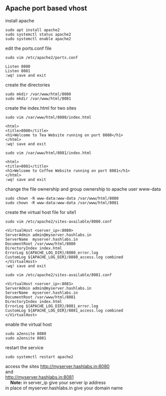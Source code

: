 ## Apache port based vhost
install apache
```
sudo apt install apache2
sudo systemctl status apache2
sudo systemctl enable apache2
```

edit the ports.conf file
```
sudo vim /etc/apache2/ports.conf
```
```
Listen 8080
Listen 8081
:wq! save and exit
```
create the directories
```
sudo mkdir /var/www/html/8080
sudo mkdir /var/www/html/8081
```

create the index.html for two sites
```
sudo vim /var/www/html/8080/index.html
```
```
<html>
<title>8080</title>
<h1>Welcome to Tea Website running on port 8080</h1>
</html>
:wq! save and exit
```
```
sudo vim /var/www/html/8081/index.html
```
```
<html>
<title>8081</title>
<h1>Welcome to Coffee Website running on port 8081</h1>
</html>
:wq! save and exit
```

change the file ownership and group ownership to apache user www-data
```
sudo chown -R www-data:www-data /var/www/html/8080
sudo chown -R www-data:www-data /var/www/html/8081
```

create the virtual host file for site1
```
sudo vim /etc/apache2/sites-available/8080.conf
```
```
<VirtualHost <server_ip>:8080>
ServerAdmin admin@myserver.hashlabs.in
ServerName  myserver.hashlabs.in
DocumentRoot /var/www/html/8080
DirectoryIndex index.html
ErrorLog ${APACHE_LOG_DIR}/8080_error.log
CustomLog ${APACHE_LOG_DIR}/8080_access.log combined
</VirtualHost>
:wq! save and exit
```
```
sudo vim /etc/apache2/sites-available/8081.conf
```
```
<VirtualHost <server_ip>:8081>
ServerAdmin admin@myserver.hashlabs.in
ServerName  myserver.hashlabs.in
DocumentRoot /var/www/html/8081
DirectoryIndex index.html
ErrorLog ${APACHE_LOG_DIR}/8081_error.log
CustomLog ${APACHE_LOG_DIR}/8081_access.log combined
</VirtualHost>
```

enable the virtual host
```
sudo a2ensite 8080
sudo a2ensite 8081
```
restart the service
```
sudo systemctl restart apache2
```
access the sites
http://myserver.hashlabs.in:8080</br>
and</br>
http://myserver.hashlabs.in:8081</br>
&nbsp;
&nbsp;
**Note:** in server_ip give your server ip address</br>
          in place of myserver.hashlabs.in give your domain name


